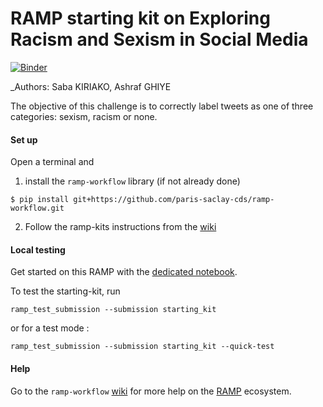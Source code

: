 # RAMP starting kit on Exploring Racism and Sexism in Social Media

[![Binder](https://mybinder.org/badge_logo.svg)](https://mybinder.org/v2/gh/saba-kiriako/Racism-and-Sexism-in-Social-Media/main?filepath=ERSSM_starting_kit.ipynb)


_Authors: Saba KIRIAKO, Ashraf GHIYE

The objective of this challenge is to correctly label tweets as one of three categories: sexism, racism or none.

#### Set up

Open a terminal and

1. install the `ramp-workflow` library (if not already done)
  ```
  $ pip install git+https://github.com/paris-saclay-cds/ramp-workflow.git
  ```
  
2. Follow the ramp-kits instructions from the [wiki](https://github.com/paris-saclay-cds/ramp-workflow/wiki/Getting-started-with-a-ramp-kit)

#### Local testing

Get started on this RAMP with the [dedicated notebook](ERSSM_starting_kit.ipynb).

To test the starting-kit, run


```
ramp_test_submission --submission starting_kit
```
or for a test mode :

```
ramp_test_submission --submission starting_kit --quick-test
```


#### Help
Go to the `ramp-workflow` [wiki](https://github.com/paris-saclay-cds/ramp-workflow/wiki) for more help on the [RAMP](http:www.ramp.studio) ecosystem.

